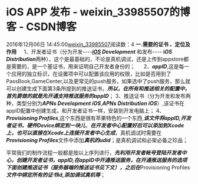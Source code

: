 # iOS APP 发布 - weixin_33985507的博客 - CSDN博客
2016年12月06日 14:45:00[weixin_33985507](https://me.csdn.net/weixin_33985507)阅读数：4
**一.需要的证书 、定位及作用**
     1、开发者证书（分为开发----***[iOS](https://link.jianshu.com?t=http://lib.csdn.net/base/ios) Development*** 和发布---- **i*OS Distribution***两种），这个是最基础的，不论是真机调试，还是上传到appstore都是需要的，是一个基证书，用来证明自己开发者身份的；
     2、***appID***,这是每一个应用的独立标识，在设置项中可以配置该应用的权限，比如是否用到了PassBook,GameCenter,以及更常见的push服务，如果选中了push服务，那么就可以创建生成下面第3条所提到的推送证书，***所以，在所有和推送相关的配置中，首先要做的就是先开通支持推送服务的appID***；
3、推送证书（分为开发和发布两种，类型分别为***APNs Development iOS***,***APNs Distribution iOS***）,该证书在appID配置中创建生成，和开发者证书一样，安装到开发电脑上；
4、***Provisioning Profiles***,这个东西是很有苹果特色的一个东西,***该文件将appID,开发者证书，硬件Device绑定到一块儿***，***在开发者中心配置好后可以添加到Xcode上，也可以直接在Xcode上连接开发者中心生成***，真机调试时需要在***Provisioning Profiles***文件中添加***真机的udid***；是真机调试和必架必备之珍品；
> 
平常我们的制作流程一般都是按以上序列进行，***先利用开发者帐号登陆开发者中心，创建开发者证书，appID,在appID中开通推送服务，在开通推送服务的选项下面创建推送证书（服务器端的推送证书见下文），之后在***Provisioning Profiles***文件中绑定所有的证书id,添加调试真机等***；
